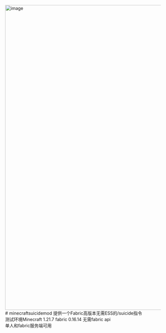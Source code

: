 <img width="1920" height="983" alt="image" src="https://github.com/user-attachments/assets/94cd0bdc-1a1a-4acf-8709-32a2e4e86655" /># minecraftsuicidemod
提供一个Fabric高版本无需ESS的/suicide指令<br>
测试环境Minecraft 1.21.7 fabric 0.16.14 无需fabric api<br>
单人和fabric服务端可用<br>
